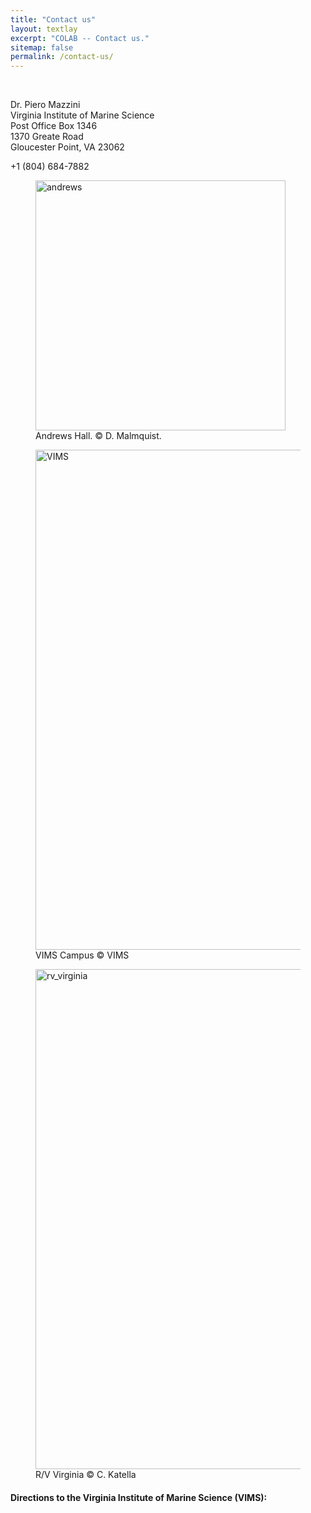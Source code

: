 ```yaml
---
title: "Contact us"
layout: textlay
excerpt: "COLAB -- Contact us."
sitemap: false
permalink: /contact-us/
---
```


<br>

<div class="container-fluid">
<div class="row">

<div class="col-sm-4">
<div style="text-align:justify" markdown="1">
<p> Dr. Piero Mazzini <br>
Virginia Institute of Marine Science <br>
Post Office Box 1346 <br>
1370 Greate Road <br>
Gloucester Point, VA 23062 </p>
<span class="glyphicon glyphicon-phone-alt"></span> +1 (804) 684-7882 <br>
<i class="glyphicon glyphicon-envelope"></i> <pmazzini@vims.edu>
</div>
</div>

<div class="col-sm-8">
<figure>
<img src="{{ site.url }}{{ site.baseurl }}/images/contapic/andrews_hall_Malmquist.jpg" class="img-responsive" width="400px" height="auto" alt="andrews" />
<figcaption> Andrews Hall. <span class="copyright">&copy;</span> D. Malmquist.
</figcaption>
</figure>
</div>

</div>
</div>


<div class="container-fluid">
<div class="row">

<div class="col-sm-6">
<figure>
<img src="{{ site.url }}{{ site.baseurl }}/images/contapic/vims_aereal_2.jpg" class="img-responsive" width="800px" height="auto" alt="VIMS"/>
<figcaption> VIMS Campus <span class="copyright">&copy;</span> VIMS
</figcaption>
</figure>
</div>

<div class="col-sm-6">
<figure>
<img src="{{ site.url }}{{ site.baseurl }}/images/contapic/C_Katella_VIMS.jpg" class="img-responsive" width="800px" height="auto" alt="rv_virginia" />
<figcaption> R/V Virginia <span class="copyright">&copy;</span> C. Katella
</figcaption>
</figure>
</div>

</div>
</div>




#### Directions to the Virginia Institute of Marine Science (VIMS):

<div id="map" style="width:100%;height:500px"></div>

<script>
function myMap() {
  var myCenter = new google.maps.LatLng(37.25,-76.50);
  var mapCanvas = document.getElementById("map");
  var mapOptions = {center: myCenter, zoom: 11};
  var map = new google.maps.Map(mapCanvas, mapOptions);
  var marker = new google.maps.Marker({position:myCenter});
  marker.setMap(map);

  var infowindow = new google.maps.InfoWindow({
  content: "1370 Greate Road - Gloucester Point, Virginia"
});

infowindow.open(map,marker);
}
</script>

<script src="https://maps.googleapis.com/maps/api/js?key=AIzaSyA7i6vSafRzNMdIaq-SslU9oycP9HMR9TM&callback=myMap">
</script>

<br>
